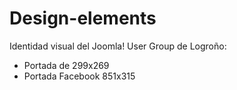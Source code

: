 # Design-elements
Identidad visual del Joomla! User Group de Logroño:
- Portada de 299x269
- Portada Facebook 851x315